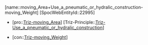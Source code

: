 ﻿---
type: TrizContradiction
aliases:
- moving_Area+Use_a_pneumatic_or_hydralic_construction-moving_Weight
license: CC BY-SA 4.0
copyright: https://github.com/SpocWeb
IsDeleted: false
IsReadOnly: false
Confidential: public
tags: 
- Triz/Contradiction
---
[name::moving_Area+Use_a_pneumatic_or_hydralic_construction-moving_Weight]
[SpocWebEntityId::22995]
+ [pro::[Triz-moving_Area](tech/Triz/Parameter/Triz-moving_Area.md)]
[Triz-Principle::[Triz-Use_a_pneumatic_or_hydralic_construction](tech/Triz/Principle/Triz-Use_a_pneumatic_or_hydralic_construction.md)]
- [con::[Triz-moving_Weight](tech/Triz/Parameter/Triz-moving_Weight.md)]

